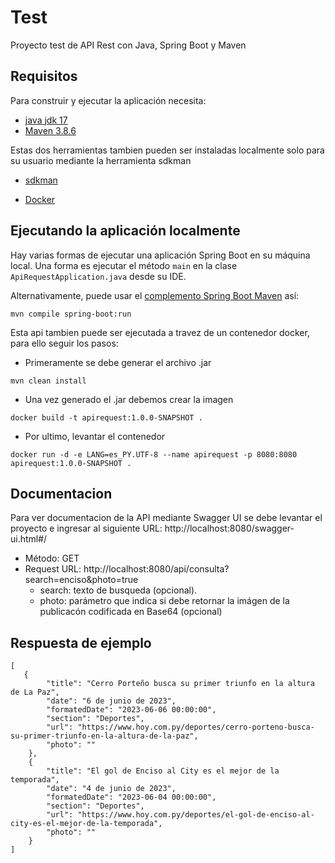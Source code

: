 # Test

Proyecto test de API Rest con Java, Spring Boot y Maven

## Requisitos

Para construir y ejecutar la aplicación necesita:

- [java jdk 17](https://www.oracle.com/java/technologies/downloads/#java17)
- [Maven 3.8.6](https://maven.apache.org)

Estas dos herramientas tambien pueden ser instaladas localmente solo para su usuario mediante la herramienta sdkman

- [sdkman](https://sdkman.io/)

- [Docker](https://www.docker.com/)

## Ejecutando la aplicación localmente

Hay varias formas de ejecutar una aplicación Spring Boot en su máquina local. Una forma es ejecutar el método `main` en la clase `ApiRequestApplication.java` desde su IDE.

Alternativamente, puede usar el [complemento Spring Boot Maven](https://docs.spring.io/spring-boot/docs/current/reference/html/build-tool-plugins-maven-plugin.html) así:

```shell
mvn compile spring-boot:run
```

Esta api tambien puede ser ejecutada a travez de un contenedor docker, para ello seguir los pasos:

- Primeramente se debe generar el archivo .jar

```shell
mvn clean install
```
- Una vez generado el .jar debemos crear la imagen

```shell
docker build -t apirequest:1.0.0-SNAPSHOT .
```
- Por ultimo, levantar el contenedor

```shell
docker run -d -e LANG=es_PY.UTF-8 --name apirequest -p 8080:8080 apirequest:1.0.0-SNAPSHOT .
```

## Documentacion

Para ver documentacion de la API mediante Swagger UI se debe levantar el proyecto e ingresar al siguiente URL: http://localhost:8080/swagger-ui.html#/

 - Método: GET
 - Request URL: http://localhost:8080/api/consulta?search=enciso&photo=true
    - search: texto de busqueda (opcional).
    - photo: parámetro que indica si debe retornar la imágen de la publicacón codificada en Base64 (opcional)

## Respuesta de ejemplo

```
[
   {
        "title": "Cerro Porteño busca su primer triunfo en la altura de La Paz",
        "date": "6 de junio de 2023",
        "formatedDate": "2023-06-06 00:00:00",
        "section": "Deportes",
        "url": "https://www.hoy.com.py/deportes/cerro-porteno-busca-su-primer-triunfo-en-la-altura-de-la-paz",
        "photo": ""
    },
    {
        "title": "El gol de Enciso al City es el mejor de la temporada",
        "date": "4 de junio de 2023",
        "formatedDate": "2023-06-04 00:00:00",
        "section": "Deportes",
        "url": "https://www.hoy.com.py/deportes/el-gol-de-enciso-al-city-es-el-mejor-de-la-temporada",
        "photo": ""
    }
]
```
